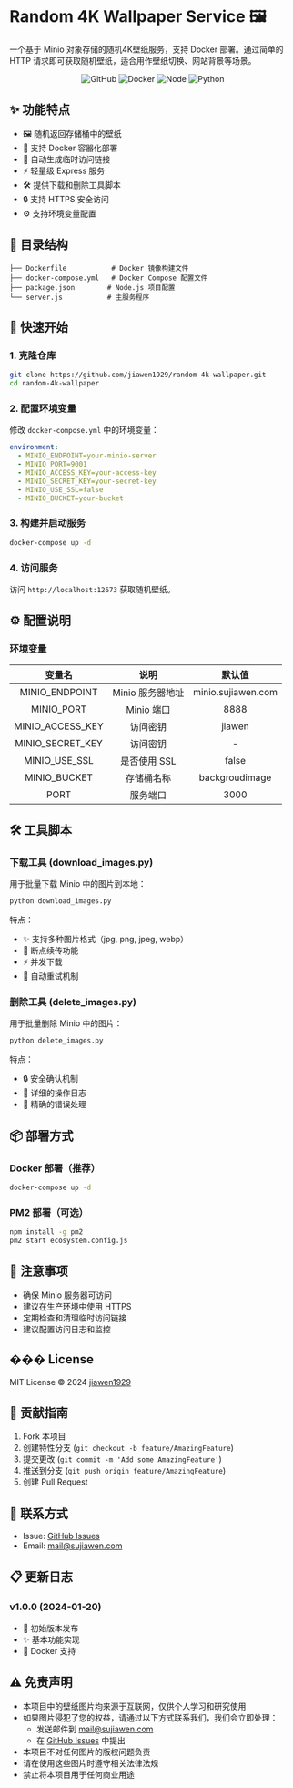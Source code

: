 # Random 4K Wallpaper Service 🖼️

一个基于 Minio 对象存储的随机4K壁纸服务，支持 Docker 部署。通过简单的 HTTP 请求即可获取随机壁纸，适合用作壁纸切换、网站背景等场景。

<div align="center">

![GitHub](https://img.shields.io/github/license/jiawen1929/random-4k-wallpaper)
![Docker](https://img.shields.io/badge/docker-ready-blue.svg)
![Node](https://img.shields.io/badge/node-%3E%3D18-green.svg)
![Python](https://img.shields.io/badge/python-3.x-blue.svg)

</div>

## ✨ 功能特点

- 🖼️ 随机返回存储桶中的壁纸
- 🐳 支持 Docker 容器化部署
- 🔄 自动生成临时访问链接
- ⚡ 轻量级 Express 服务
- 🛠️ 提供下载和删除工具脚本
- 🔒 支持 HTTPS 安全访问
- ⚙️ 支持环境变量配置

## 📁 目录结构

```tree
├── Dockerfile           # Docker 镜像构建文件
├── docker-compose.yml   # Docker Compose 配置文件
├── package.json        # Node.js 项目配置
└── server.js           # 主服务程序
```

## 🚀 快速开始

### 1. 克隆仓库

```bash
git clone https://github.com/jiawen1929/random-4k-wallpaper.git
cd random-4k-wallpaper
```

### 2. 配置环境变量

修改 `docker-compose.yml` 中的环境变量：

```yaml
environment:
  - MINIO_ENDPOINT=your-minio-server
  - MINIO_PORT=9001
  - MINIO_ACCESS_KEY=your-access-key
  - MINIO_SECRET_KEY=your-secret-key
  - MINIO_USE_SSL=false
  - MINIO_BUCKET=your-bucket
```

### 3. 构建并启动服务

```bash
docker-compose up -d
```

### 4. 访问服务

访问 `http://localhost:12673` 获取随机壁纸。

## ⚙️ 配置说明

### 环境变量

| 变量名 | 说明 | 默认值 |
|:--------:|:------:|:--------:|
| MINIO_ENDPOINT | Minio 服务器地址 | minio.sujiawen.com |
| MINIO_PORT | Minio 端口 | 8888 |
| MINIO_ACCESS_KEY | 访问密钥 | jiawen |
| MINIO_SECRET_KEY | 访问密钥 | - |
| MINIO_USE_SSL | 是否使用 SSL | false |
| MINIO_BUCKET | 存储桶名称 | backgroudimage |
| PORT | 服务端口 | 3000 |

## 🛠️ 工具脚本

### 下载工具 (download_images.py)

用于批量下载 Minio 中的图片到本地：

```bash
python download_images.py
```

特点：
- ✨ 支持多种图片格式（jpg, png, jpeg, webp）
- 🔄 断点续传功能
- ⚡ 并发下载
- 🔁 自动重试机制

### 删除工具 (delete_images.py)

用于批量删除 Minio 中的图片：

```bash
python delete_images.py
```

特点：
- 🔒 安全确认机制
- 📝 详细的操作日志
- 🎯 精确的错误处理

## 📦 部署方式

### Docker 部署（推荐）
```bash
docker-compose up -d
```

### PM2 部署（可选）
```bash
npm install -g pm2
pm2 start ecosystem.config.js
```

## 📝 注意事项

- 确保 Minio 服务器可访问
- 建议在生产环境中使用 HTTPS
- 定期检查和清理临时访问链接
- 建议配置访问日志和监控

## ��� License

MIT License © 2024 [jiawen1929](https://github.com/jiawen1929)

## 🤝 贡献指南

1. Fork 本项目
2. 创建特性分支 (`git checkout -b feature/AmazingFeature`)
3. 提交更改 (`git commit -m 'Add some AmazingFeature'`)
4. 推送到分支 (`git push origin feature/AmazingFeature`)
5. 创建 Pull Request

## 📮 联系方式

- Issue: [GitHub Issues](https://github.com/jiawen1929/random-4k-wallpaper/issues)
- Email: mail@sujiawen.com

## 📋 更新日志

### v1.0.0 (2024-01-20)
- 🎉 初始版本发布
- ✨ 基本功能实现
- 🐳 Docker 支持

## ⚠️ 免责声明

- 本项目中的壁纸图片均来源于互联网，仅供个人学习和研究使用
- 如果图片侵犯了您的权益，请通过以下方式联系我们，我们会立即处理：
  - 发送邮件到 mail@sujiawen.com
  - 在 [GitHub Issues](https://github.com/jiawen1929/random-4k-wallpaper/issues) 中提出
- 本项目不对任何图片的版权问题负责
- 请在使用这些图片时遵守相关法律法规
- 禁止将本项目用于任何商业用途